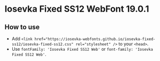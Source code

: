 # Iosevka Fixed SS12 WebFont 19.0.1

## How to use

- Add `<link href="https://iosevka-webfonts.github.io/iosevka-fixed-ss12/iosevka-fixed-ss12.css" rel="stylesheet" />` to your `<head>`.
- Use `fontFamily: 'Iosevka Fixed SS12 Web'` or `font-family: 'Iosevka Fixed SS12 Web'`.
